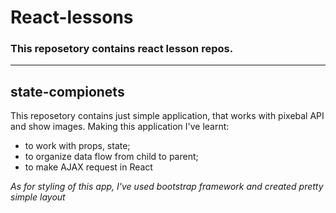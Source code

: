 # React-lessons
### This reposetory contains react lesson repos.

---
state-compionets 
---
This reposetory contains just simple application, that works with pixebal API and show images.
Making this application I've learnt:
* to work with props, state;
* to organize data flow from child to parent;
* to make AJAX request in React

*As for styling of this app, I've used bootstrap framework and created pretty simple layout*

